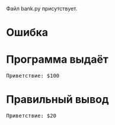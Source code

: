 Файл bank.py присутствует.
# Ошибка
# Программа выдаёт
<pre>
Приветствие: $100
</pre>
# Правильный вывод
<pre>Приветствие: $20
</pre>